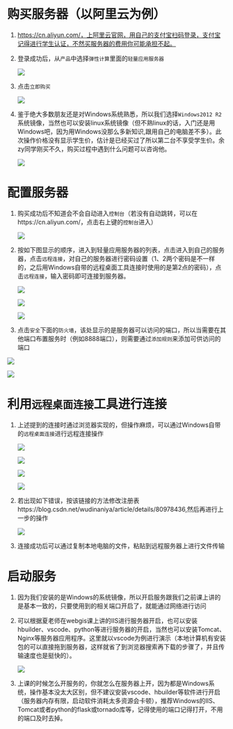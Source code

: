 # 购买服务器（以阿里云为例）

1. https://cn.aliyun.com/，上阿里云官网，用自己的支付宝扫码登录，支付宝记得进行学生认证，不然买服务器的费用你可能承担不起。

2. 登录成功后，从`产品`中选择`弹性计算`里面的`轻量应用服务器`

   ![](.\imgs\1.jpg)

3. 点击`立即购买`

   ![](.\imgs\2.jpg)

4. 鉴于绝大多数朋友还是对Windows系统熟悉，所以我们选择`Windows2012 R2`系统镜像，当然也可以安装linux系统镜像（但不熟linux的话，入门还是用Windows吧，因为用Windows没那么多新知识,跟用自己的电脑差不多）。此次操作价格没有显示学生价，估计是已经买过了所以第二台不享受学生价。余zy同学刚买不久，购买过程中遇到什么问题可以咨询他。

   ![](.\imgs\3.jpg)

# 配置服务器

1. 购买成功后不知道会不会自动进入`控制台`（若没有自动跳转，可以在https://cn.aliyun.com/，点击右上键的`控制台`进入）

   ![](.\imgs\4.jpg)

2. 按如下图显示的顺序，进入到轻量应用服务器的列表，点击进入到自己的服务器，点击`远程连接`，对自己的服务器进行密码设置（1、2两个密码是不一样的，之后用Windows自带的远程桌面工具连接时使用的是第2点的密码），点击`远程连接`，输入密码即可连接到服务器。

   ![](./imgs/5.jpg)

   

   ![](./imgs/7.jpg)

   ![](./imgs/6.jpg)

3. 点击`安全`下面的`防火墙`，该处显示的是服务器可以访问的端口，所以当需要在其他端口布置服务时（例如8888端口），则需要通过`添加规则`来添加可供访问的端口

![](./imgs/8.jpg)

![](./imgs/9.jpg)

# 利用`远程桌面连接`工具进行连接

1. 上述提到的连接时通过浏览器实现的，但操作麻烦，可以通过Windows自带的`远程桌面连接`进行远程连接操作

   ![](./imgs/10.jpg)

   ![](./imgs/11.jpg)

   ![](./imgs/14.jpg)

   ![](./imgs/12.jpg)

2. 若出现如下错误，按该链接的方法修改注册表https://blog.csdn.net/wudinaniya/article/details/80978436,然后再进行上一步的操作

   ![](./imgs/13.jpg)

3. 连接成功后可以通过复制本地电脑的文件，粘贴到远程服务器上进行文件传输

# 启动服务

1. 因为我们安装的是Windows的系统镜像，所以开启服务跟我们之前课上讲的是基本一致的，只要使用到的相关端口开启了，就能通过网络进行访问

2. 可以根据夏老师在webgis课上讲的IIS进行服务器开启，也可以安装hbuilder、vscode、python等进行服务器的开启，当然也可以安装Tomcat、Nginx等服务器应用程序。这里就以vscode为例进行演示（本地计算机有安装包的可以直接拖到服务器，这样就省了到浏览器搜索再下载的步骤了，并且传输速度也是挺快的）。

   ![](./imgs/15.jpg)

3. 上课的时候怎么开服务的，你就怎么在服务器上开，因为都是Windows系统，操作基本没太大区别，但不建议安装vscode、hbuilder等软件进行开启（服务器内存有限，启动软件消耗太多资源会卡顿），推荐Windows的IIS、Tomcat或者python的flask或tornado库等，记得使用的端口记得打开，不用的端口及时去掉。

